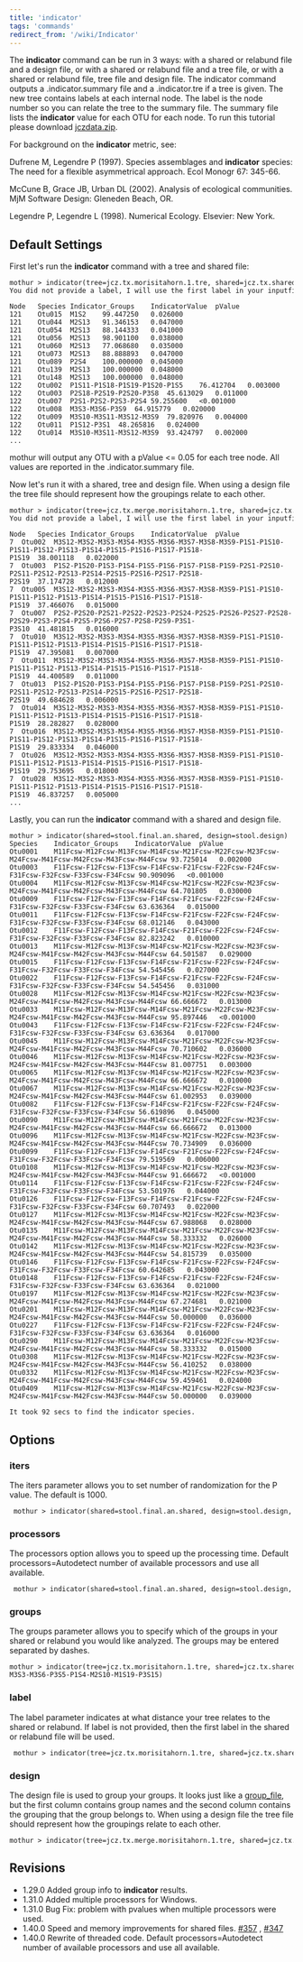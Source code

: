 ```yaml
---
title: 'indicator'
tags: 'commands'
redirect_from: '/wiki/Indicator'
---
```

The **indicator** command can be run in 3 ways: with a shared or relabund
file and a design file, or with a shared or relabund file and a tree
file, or with a shared or relabund file, tree file and design file. The
indicator command outputs a .indicator.summary file and a .indicator.tre
if a tree is given. The new tree contains labels at each internal node.
The label is the node number so you can relate the tree to the summary
file. The summary file lists the **indicator** value for each OTU for each
node. To run this tutorial please download
[jczdata.zip](https://mothur.s3.us-east-2.amazonaws.com/wiki/jczdata.zip).

For background on the **indicator** metric, see:

Dufrene M, Legendre P (1997). Species assemblages and **indicator** species:
The need for a flexible asymmetrical approach. Ecol Monogr 67: 345-66.

McCune B, Grace JB, Urban DL (2002). Analysis of ecological communities.
MjM Software Design: Gleneden Beach, OR.

Legendre P, Legendre L (1998). Numerical Ecology. Elsevier: New York.

## Default Settings

First let\'s run the **indicator** command with a tree and shared file:

    mothur > indicator(tree=jcz.tx.morisitahorn.1.tre, shared=jcz.tx.shared)
    You did not provide a label, I will use the first label in your inputfile.

    Node   Species Indicator_Groups    IndicatorValue  pValue
    121    Otu015  M1S2    99.447250   0.026000
    121    Otu044  M2S13   91.346153   0.047000
    121    Otu054  M2S13   88.144333   0.041000
    121    Otu056  M2S13   98.901100   0.038000
    121    Otu060  M2S13   77.068680   0.035000
    121    Otu073  M2S13   88.888893   0.047000
    121    Otu089  P2S4    100.000000  0.045000
    121    Otu139  M2S13   100.000000  0.048000
    121    Otu148  M2S13   100.000000  0.048000
    122    Otu002  P1S11-P1S18-P1S19-P1S20-P1S5    76.412704   0.003000
    122    Otu003  P2S18-P2S19-P2S20-P3S8  45.613029   0.011000
    122    Otu007  P2S1-P2S2-P2S3-P2S4 59.255600   <0.001000
    122    Otu008  M3S3-M3S6-P3S9  64.915779   0.020000
    122    Otu009  M3S10-M3S11-M3S12-M3S9  79.820976   0.004000
    122    Otu011  P1S12-P3S1  48.265816   0.024000
    122    Otu014  M3S10-M3S11-M3S12-M3S9  93.424797   0.002000
    ...

mothur will output any OTU with a pValue \<= 0.05 for each tree node.
All values are reported in the .indicator.summary file.

Now let\'s run it with a shared, tree and design file. When using a
design file the tree file should represent how the groupings relate to
each other.

    mothur > indicator(tree=jcz.tx.merge.morisitahorn.1.tre, shared=jcz.tx.shared, design=jcz.design)
    You did not provide a label, I will use the first label in your inputfile.

    Node   Species Indicator_Groups    IndicatorValue  pValue
    7  Otu002  M3S12-M3S2-M3S3-M3S4-M3S5-M3S6-M3S7-M3S8-M3S9-P1S1-P1S10-P1S11-P1S12-P1S13-P1S14-P1S15-P1S16-P1S17-P1S18-P1S19  38.001118   0.022000
    7  Otu003  P1S2-P1S20-P1S3-P1S4-P1S5-P1S6-P1S7-P1S8-P1S9-P2S1-P2S10-P2S11-P2S12-P2S13-P2S14-P2S15-P2S16-P2S17-P2S18-P2S19  37.174728   0.012000
    7  Otu005  M3S12-M3S2-M3S3-M3S4-M3S5-M3S6-M3S7-M3S8-M3S9-P1S1-P1S10-P1S11-P1S12-P1S13-P1S14-P1S15-P1S16-P1S17-P1S18-P1S19  37.466076   0.015000
    7  Otu007  P2S2-P2S20-P2S21-P2S22-P2S23-P2S24-P2S25-P2S26-P2S27-P2S28-P2S29-P2S3-P2S4-P2S5-P2S6-P2S7-P2S8-P2S9-P3S1-P3S10  41.481815   0.016000
    7  Otu010  M3S12-M3S2-M3S3-M3S4-M3S5-M3S6-M3S7-M3S8-M3S9-P1S1-P1S10-P1S11-P1S12-P1S13-P1S14-P1S15-P1S16-P1S17-P1S18-P1S19  47.395081   0.007000
    7  Otu011  M3S12-M3S2-M3S3-M3S4-M3S5-M3S6-M3S7-M3S8-M3S9-P1S1-P1S10-P1S11-P1S12-P1S13-P1S14-P1S15-P1S16-P1S17-P1S18-P1S19  44.400589   0.011000
    7  Otu013  P1S2-P1S20-P1S3-P1S4-P1S5-P1S6-P1S7-P1S8-P1S9-P2S1-P2S10-P2S11-P2S12-P2S13-P2S14-P2S15-P2S16-P2S17-P2S18-P2S19  49.684628   0.006000
    7  Otu014  M3S12-M3S2-M3S3-M3S4-M3S5-M3S6-M3S7-M3S8-M3S9-P1S1-P1S10-P1S11-P1S12-P1S13-P1S14-P1S15-P1S16-P1S17-P1S18-P1S19  28.282827   0.028000
    7  Otu016  M3S12-M3S2-M3S3-M3S4-M3S5-M3S6-M3S7-M3S8-M3S9-P1S1-P1S10-P1S11-P1S12-P1S13-P1S14-P1S15-P1S16-P1S17-P1S18-P1S19  29.833334   0.046000
    7  Otu026  M3S12-M3S2-M3S3-M3S4-M3S5-M3S6-M3S7-M3S8-M3S9-P1S1-P1S10-P1S11-P1S12-P1S13-P1S14-P1S15-P1S16-P1S17-P1S18-P1S19  29.753695   0.018000
    7  Otu028  M3S12-M3S2-M3S3-M3S4-M3S5-M3S6-M3S7-M3S8-M3S9-P1S1-P1S10-P1S11-P1S12-P1S13-P1S14-P1S15-P1S16-P1S17-P1S18-P1S19  46.837257   0.005000
    ...

Lastly, you can run the **indicator** command with a shared and design file.

    mothur > indicator(shared=stool.final.an.shared, design=stool.design)
    Species    Indicator_Groups    IndicatorValue  pValue
    Otu0001    M11Fcsw-M12Fcsw-M13Fcsw-M14Fcsw-M21Fcsw-M22Fcsw-M23Fcsw-M24Fcsw-M41Fcsw-M42Fcsw-M43Fcsw-M44Fcsw 93.725014   0.002000
    Otu0003    F11Fcsw-F12Fcsw-F13Fcsw-F14Fcsw-F21Fcsw-F22Fcsw-F24Fcsw-F31Fcsw-F32Fcsw-F33Fcsw-F34Fcsw 90.909096   <0.001000
    Otu0004    M11Fcsw-M12Fcsw-M13Fcsw-M14Fcsw-M21Fcsw-M22Fcsw-M23Fcsw-M24Fcsw-M41Fcsw-M42Fcsw-M43Fcsw-M44Fcsw 64.701805   0.030000
    Otu0009    F11Fcsw-F12Fcsw-F13Fcsw-F14Fcsw-F21Fcsw-F22Fcsw-F24Fcsw-F31Fcsw-F32Fcsw-F33Fcsw-F34Fcsw 63.636364   0.015000
    Otu0011    F11Fcsw-F12Fcsw-F13Fcsw-F14Fcsw-F21Fcsw-F22Fcsw-F24Fcsw-F31Fcsw-F32Fcsw-F33Fcsw-F34Fcsw 68.012146   0.043000
    Otu0012    F11Fcsw-F12Fcsw-F13Fcsw-F14Fcsw-F21Fcsw-F22Fcsw-F24Fcsw-F31Fcsw-F32Fcsw-F33Fcsw-F34Fcsw 82.823242   0.010000
    Otu0013    M11Fcsw-M12Fcsw-M13Fcsw-M14Fcsw-M21Fcsw-M22Fcsw-M23Fcsw-M24Fcsw-M41Fcsw-M42Fcsw-M43Fcsw-M44Fcsw 64.501587   0.029000
    Otu0015    F11Fcsw-F12Fcsw-F13Fcsw-F14Fcsw-F21Fcsw-F22Fcsw-F24Fcsw-F31Fcsw-F32Fcsw-F33Fcsw-F34Fcsw 54.545456   0.027000
    Otu0022    F11Fcsw-F12Fcsw-F13Fcsw-F14Fcsw-F21Fcsw-F22Fcsw-F24Fcsw-F31Fcsw-F32Fcsw-F33Fcsw-F34Fcsw 54.545456   0.031000
    Otu0028    M11Fcsw-M12Fcsw-M13Fcsw-M14Fcsw-M21Fcsw-M22Fcsw-M23Fcsw-M24Fcsw-M41Fcsw-M42Fcsw-M43Fcsw-M44Fcsw 66.666672   0.013000
    Otu0033    M11Fcsw-M12Fcsw-M13Fcsw-M14Fcsw-M21Fcsw-M22Fcsw-M23Fcsw-M24Fcsw-M41Fcsw-M42Fcsw-M43Fcsw-M44Fcsw 95.897446   <0.001000
    Otu0043    F11Fcsw-F12Fcsw-F13Fcsw-F14Fcsw-F21Fcsw-F22Fcsw-F24Fcsw-F31Fcsw-F32Fcsw-F33Fcsw-F34Fcsw 63.636364   0.017000
    Otu0045    M11Fcsw-M12Fcsw-M13Fcsw-M14Fcsw-M21Fcsw-M22Fcsw-M23Fcsw-M24Fcsw-M41Fcsw-M42Fcsw-M43Fcsw-M44Fcsw 70.710602   0.036000
    Otu0046    M11Fcsw-M12Fcsw-M13Fcsw-M14Fcsw-M21Fcsw-M22Fcsw-M23Fcsw-M24Fcsw-M41Fcsw-M42Fcsw-M43Fcsw-M44Fcsw 81.007751   0.003000
    Otu0065    M11Fcsw-M12Fcsw-M13Fcsw-M14Fcsw-M21Fcsw-M22Fcsw-M23Fcsw-M24Fcsw-M41Fcsw-M42Fcsw-M43Fcsw-M44Fcsw 66.666672   0.010000
    Otu0067    M11Fcsw-M12Fcsw-M13Fcsw-M14Fcsw-M21Fcsw-M22Fcsw-M23Fcsw-M24Fcsw-M41Fcsw-M42Fcsw-M43Fcsw-M44Fcsw 61.002953   0.039000
    Otu0082    F11Fcsw-F12Fcsw-F13Fcsw-F14Fcsw-F21Fcsw-F22Fcsw-F24Fcsw-F31Fcsw-F32Fcsw-F33Fcsw-F34Fcsw 56.619896   0.045000
    Otu0090    M11Fcsw-M12Fcsw-M13Fcsw-M14Fcsw-M21Fcsw-M22Fcsw-M23Fcsw-M24Fcsw-M41Fcsw-M42Fcsw-M43Fcsw-M44Fcsw 66.666672   0.013000
    Otu0096    M11Fcsw-M12Fcsw-M13Fcsw-M14Fcsw-M21Fcsw-M22Fcsw-M23Fcsw-M24Fcsw-M41Fcsw-M42Fcsw-M43Fcsw-M44Fcsw 70.734909   0.036000
    Otu0099    F11Fcsw-F12Fcsw-F13Fcsw-F14Fcsw-F21Fcsw-F22Fcsw-F24Fcsw-F31Fcsw-F32Fcsw-F33Fcsw-F34Fcsw 79.519569   0.006000
    Otu0108    M11Fcsw-M12Fcsw-M13Fcsw-M14Fcsw-M21Fcsw-M22Fcsw-M23Fcsw-M24Fcsw-M41Fcsw-M42Fcsw-M43Fcsw-M44Fcsw 91.666672   <0.001000
    Otu0114    F11Fcsw-F12Fcsw-F13Fcsw-F14Fcsw-F21Fcsw-F22Fcsw-F24Fcsw-F31Fcsw-F32Fcsw-F33Fcsw-F34Fcsw 53.501976   0.044000
    Otu0126    F11Fcsw-F12Fcsw-F13Fcsw-F14Fcsw-F21Fcsw-F22Fcsw-F24Fcsw-F31Fcsw-F32Fcsw-F33Fcsw-F34Fcsw 60.707493   0.022000
    Otu0127    M11Fcsw-M12Fcsw-M13Fcsw-M14Fcsw-M21Fcsw-M22Fcsw-M23Fcsw-M24Fcsw-M41Fcsw-M42Fcsw-M43Fcsw-M44Fcsw 67.988068   0.028000
    Otu0135    M11Fcsw-M12Fcsw-M13Fcsw-M14Fcsw-M21Fcsw-M22Fcsw-M23Fcsw-M24Fcsw-M41Fcsw-M42Fcsw-M43Fcsw-M44Fcsw 58.333332   0.026000
    Otu0142    M11Fcsw-M12Fcsw-M13Fcsw-M14Fcsw-M21Fcsw-M22Fcsw-M23Fcsw-M24Fcsw-M41Fcsw-M42Fcsw-M43Fcsw-M44Fcsw 54.815739   0.035000
    Otu0146    F11Fcsw-F12Fcsw-F13Fcsw-F14Fcsw-F21Fcsw-F22Fcsw-F24Fcsw-F31Fcsw-F32Fcsw-F33Fcsw-F34Fcsw 60.642685   0.043000
    Otu0148    F11Fcsw-F12Fcsw-F13Fcsw-F14Fcsw-F21Fcsw-F22Fcsw-F24Fcsw-F31Fcsw-F32Fcsw-F33Fcsw-F34Fcsw 63.636364   0.021000
    Otu0197    M11Fcsw-M12Fcsw-M13Fcsw-M14Fcsw-M21Fcsw-M22Fcsw-M23Fcsw-M24Fcsw-M41Fcsw-M42Fcsw-M43Fcsw-M44Fcsw 67.274681   0.021000
    Otu0201    M11Fcsw-M12Fcsw-M13Fcsw-M14Fcsw-M21Fcsw-M22Fcsw-M23Fcsw-M24Fcsw-M41Fcsw-M42Fcsw-M43Fcsw-M44Fcsw 50.000000   0.036000
    Otu0227    F11Fcsw-F12Fcsw-F13Fcsw-F14Fcsw-F21Fcsw-F22Fcsw-F24Fcsw-F31Fcsw-F32Fcsw-F33Fcsw-F34Fcsw 63.636364   0.016000
    Otu0290    M11Fcsw-M12Fcsw-M13Fcsw-M14Fcsw-M21Fcsw-M22Fcsw-M23Fcsw-M24Fcsw-M41Fcsw-M42Fcsw-M43Fcsw-M44Fcsw 58.333332   0.015000
    Otu0308    M11Fcsw-M12Fcsw-M13Fcsw-M14Fcsw-M21Fcsw-M22Fcsw-M23Fcsw-M24Fcsw-M41Fcsw-M42Fcsw-M43Fcsw-M44Fcsw 56.410252   0.038000
    Otu0332    M11Fcsw-M12Fcsw-M13Fcsw-M14Fcsw-M21Fcsw-M22Fcsw-M23Fcsw-M24Fcsw-M41Fcsw-M42Fcsw-M43Fcsw-M44Fcsw 59.459461   0.024000
    Otu0409    M11Fcsw-M12Fcsw-M13Fcsw-M14Fcsw-M21Fcsw-M22Fcsw-M23Fcsw-M24Fcsw-M41Fcsw-M42Fcsw-M43Fcsw-M44Fcsw 50.000000   0.039000

    It took 92 secs to find the indicator species.

## Options

### iters

The iters parameter allows you to set number of randomization for the P
value. The default is 1000.

     mothur > indicator(shared=stool.final.an.shared, design=stool.design, iters=10000) 

### processors

The processors option allows you to speed up the processing time.
Default processors=Autodetect number of available processors and use all
available.

     mothur > indicator(shared=stool.final.an.shared, design=stool.design, processors=2)

### groups

The groups parameter allows you to specify which of the groups in your
shared or relabund you would like analyzed. The groups may be entered
separated by dashes.

    mothur > indicator(tree=jcz.tx.morisitahorn.1.tre, shared=jcz.tx.shared, groups=P3S9-M3S3-M3S6-P3S5-P1S4-M2S10-M1S19-P3S15)

### label

The label parameter indicates at what distance your tree relates to the
shared or relabund. If label is not provided, then the first label in
the shared or relabund file will be used.

     mothur > indicator(tree=jcz.tx.morisitahorn.1.tre, shared=jcz.tx.shared, label=1)

### design

The design file is used to group your groups. It looks just like a
[group\_file](group_file), but the first column contains
group names and the second column contains the grouping that the group
belongs to. When using a design file the tree file should represent how
the groupings relate to each other.

    mothur > indicator(tree=jcz.tx.merge.morisitahorn.1.tre, shared=jcz.tx.shared, design=jcz.design)

## Revisions

-   1.29.0 Added group info to **indicator** results.
-   1.31.0 Added multiple processors for Windows.
-   1.31.0 Bug Fix: problem with pvalues when multiple processors were
    used.
-   1.40.0 Speed and memory improvements for shared files.
    [\#357](https://github.com/mothur/mothur/issues/357) ,
    [\#347](https://github.com/mothur/mothur/issues/347)
-   1.40.0 Rewrite of threaded code. Default processors=Autodetect
    number of available processors and use all available.


